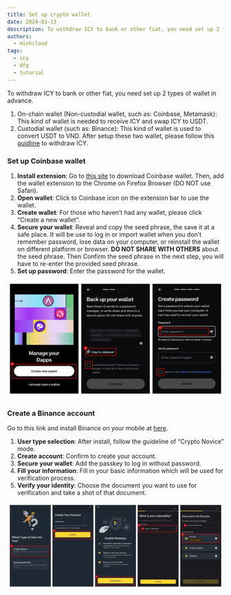 ```yaml
---
title: Set up crypto wallet
date: 2024-03-13
description: To withdraw ICY to bank or other fiat, you need set up 2 types of wallet in advance. This guide will show you how to setup crypto wallet.
authors:
  - minhcloud
tags:
  - icy
  - dfg
  - tutorial
---
```


To withdraw ICY to bank or other fiat, you need set up 2 types of wallet in advance.

1. On-chain wallet (Non-custodial wallet, such as: Coinbase, Metamask): This kind of wallet is needed to receive ICY and swap ICY to USDT.
2. Custodial wallet (such as: Binance): This kind of wallet is used to convert USDT to VND.
After setup these two wallet, please follow this [guidline](https://memo.d.foundation/playground/01_literature/_how-to-withdraw-icy) to withdraw ICY.

### Set up Coinbase wallet

1. **Install extension**: Go to [this site](https://www.coinbase.com/wallet/downloads) to download Coinbase wallet. Then, add the wallet extension to the Chrome on Firefox Browser (DO NOT use Safari).
2. **Open wallet**: Click to Coinbase icon on the extension bar to use the wallet.
3. **Create wallet**: For those who haven’t had any wallet, please click “Create a new wallet”.
4. **Secure your wallet**: Reveal and copy the seed phrase, the save it at a safe place. It will be use to log in or import wallet when you don’t remember password, lose data on your computer, or reinstall the wallet on different platform or browser. **DO NOT SHARE WITH OTHERS** about the seed phrase. Then Confirm the seed phrase in the next step, you will have to re-enter the provided seed phrase.
5. **Set up password**: Enter the password for the wallet.

![](assets/how-to-setup-crypto-wallet-to-withdraw-icy_how-to-withdraw-icy-3.webp)

### Create a Binance account

Go to this link and install Binance on your mobile at [here](https://www.binance.com/en/download).

1. **User type selection**: After install, follow the guideline of “Crypto Novice” mode.
2. **Create account**: Confirm to create your account.
3. **Secure your wallet**: Add the passkey to log in without password.
4. **Fill your information**: Fill in your basic information which will be used for verification process.
5. **Verify your identity**: Choose the document you want to use for verification and take a shot of that document.

![](assets/how-to-setup-crypto-wallet-to-withdraw-icy_how-to-withdraw-icy-4.webp)
